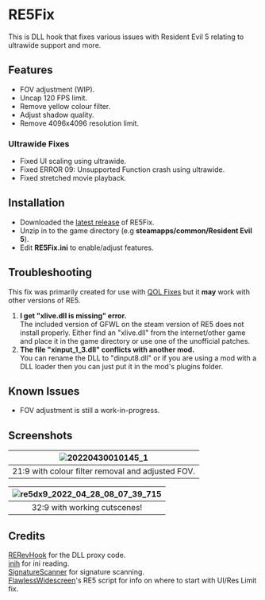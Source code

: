 # RE5Fix
This is DLL hook that fixes various issues with Resident Evil 5 relating to ultrawide support and more.<br />

## Features
- FOV adjustment (WIP).
- Uncap 120 FPS limit.
- Remove yellow colour filter.
- Adjust shadow quality.
- Remove 4096x4096 resolution limit.

### Ultrawide Fixes
- Fixed UI scaling using ultrawide.
- Fixed ERROR 09: Unsupported Function crash using ultrawide.
- Fixed stretched movie playback.

## Installation
- Downloaded the [latest release](https://github.com/Lyall/RE5Fix/releases) of RE5Fix.
- Unzip in to the game directory (e.g **steamapps/common/Resident Evil 5**).
- Edit **RE5Fix.ini** to enable/adjust features.

## Troubleshooting
This fix was primarily created for use with [QOL Fixes](https://steamcommunity.com/sharedfiles/filedetails/?id=1533171339) but it **may** work with other versions of RE5.

1. **I get "xlive.dll is missing" error.** <br />
The included version of GFWL on the steam version of RE5 does not install properly. Either find an "xlive.dll" from the internet/other game and place it in the game directory or use one of the unofficial patches. <br />
2. **The file "xinput_1_3.dll" conflicts with another mod.** <br />
You can rename the DLL to "dinput8.dll" or if you are using a mod with a DLL loader then you can just put it in the mod's plugins folder.

## Known Issues
- FOV adjustment is still a work-in-progress.

## Screenshots

| ![20220430010145_1](https://user-images.githubusercontent.com/695941/166082065-67568c51-8e1e-4cd1-af49-5e956860a47a.jpg) |
|:--:|
| 21:9 with colour filter removal and adjusted FOV. |

| ![re5dx9_2022_04_28_08_07_39_715](https://user-images.githubusercontent.com/695941/165991472-15f70372-551e-45b7-a48c-2323eb52e605.jpg) |
|:--:|
| 32:9 with working cutscenes! |


## Credits
[RERevHook](https://www.nexusmods.com/residentevilrevelations/mods/26) for the DLL proxy code.<br />
[inih](https://github.com/jtilly/inih) for ini reading.<br />
[SignatureScanner](https://github.com/Imrglop/SignatureScanner) for signature scanning.<br />
[FlawlessWidescreen](http://www.flawlesswidescreen.org/)'s RE5 script for info on where to start with UI/Res Limit fix.


